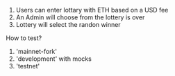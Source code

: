 1. Users can enter lottary with ETH based on a USD fee
2. An Admin will choose from the lottery is over
3. Lottery will select the randon winner

How to test?
1. 'mainnet-fork'
2. 'development' with mocks
3. 'testnet'